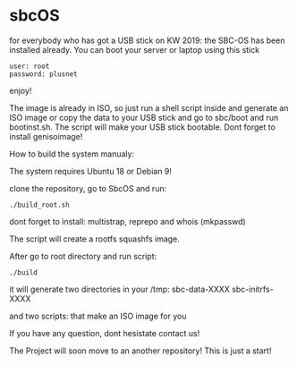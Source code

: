 # sbcOS


for everybody who has got a USB stick on KW 2019: the SBC-OS has been
installed already. You can boot your server or laptop using this stick
```
user: root
password: plusnet

```

enjoy!


The image is already in ISO, so just run a shell script inside and generate
an ISO image or copy the data to your USB stick and go to sbc/boot and run
bootinst.sh. The script will make your USB stick bootable. Dont forget to install genisoimage!


How to build the system manualy:

The system requires Ubuntu 18 or Debian 9!

clone the repository, go to SbcOS and run:

```
./build_root.sh
```

dont forget to install: multistrap, reprepo and whois (mkpasswd)

The script will create a rootfs squashfs image.

After go to root directory and run script:

```
./build

```

it will generate two directories in your /tmp:
sbc-data-XXXX
sbc-initrfs-XXXX

and two scripts: that make an ISO image for you 


If you have any question, dont hesistate contact us!

The Project will soon move to an another repository! This is just a start!



